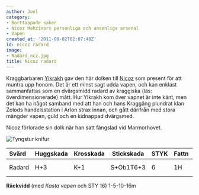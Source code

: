```yaml
---
author: Joel
category:
- Borttappade saker
- Nicoz Mehzinors personliga och ansenliga arsenal
- Vapen
created_at: '2011-08-02T02:07:48Z'
id: nicoz radard
image:
- Radard_ncz.jpg
title: Nicoz radard
---
```

Kraggbarbaren [Ylkrakh] gav den här dolken till [Nicoz] som present för att muntra upp honom. Det är ett minst sagt udda vapen, och kan enklast sammanfattas som en dvärgsmidd radard av kraggiska (läs: överdimensionerade) mått. Hur Ylkrakh kom över vapnet är inte känt, men det kan ha något samband med att han och hans Kraggäng plundrat klan Zolods handelsstation i Arlon strax innan, och gått därifrån med stora mängder vapen, guld och en kidnappad dvärgsmed.

Nicoz förlorade sin dolk när han satt fängslad vid Marmorhovet.

![Tyngstur knifur]

| Svärd  | Huggskada | Krosskada | Stickskada | STYK | Fattn | BRYT | SI  | Längd | Vikt   | Pris |
|:-------|-----------|-----------|------------|------|-------|------|-----|-------|--------|------|
| Radard | H+3       | K+1       | S+Ob1T6+3  | 6    | 1H    | 8    | 2/2 | 50 cm | 0,5 kg | \-   |

**Räckvidd** (med *Kasta vapen* och STY 16) 1-5-10-16m

  [Ylkrakh]: Ylkrakh
  [Nicoz]: Nicoz
  [Tyngstur knifur]: Radard_ncz.jpg "Tyngstur knifur"